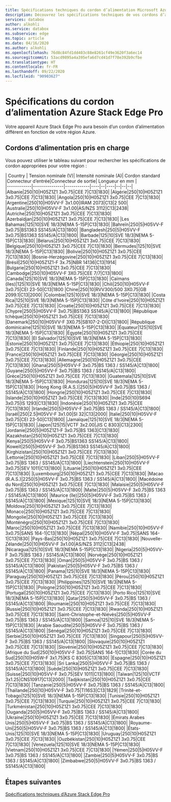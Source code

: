 ```yaml
---
title: Spécifications techniques du cordon d’alimentation Microsoft Azure Stack Edge Pro en fonction de la région | Microsoft Docs
description: Découvrez les spécifications techniques de vos cordons d’alimentation Azure Stack Edge Pro.
services: databox
author: alkohli
ms.service: databox
ms.subservice: edge
ms.topic: article
ms.date: 04/16/2020
ms.author: alkohli
ms.openlocfilehash: 76d8c84fd1dd403c88e8261cf49e3620f3a6ec14
ms.sourcegitcommit: 53acd9895a4a395efa6d7cd41d7f78e392b9cfbe
ms.translationtype: HT
ms.contentlocale: fr-FR
ms.lasthandoff: 09/22/2020
ms.locfileid: "90903627"
---
```

# <a name="azure-stack-edge-pro-power-cord-specifications"></a>Spécifications du cordon d’alimentation Azure Stack Edge Pro

Votre appareil Azure Stack Edge Pro aura besoin d’un cordon d’alimentation différent en fonction de votre région Azure.

## <a name="supported-power-cords"></a>Cordons d’alimentation pris en charge

Vous pouvez utiliser le tableau suivant pour rechercher les spécifications de cordon appropriées pour votre région :

| Country    | Tension nominale (V)| Intensité nominale (A)| Cordon standard |Connecteur d’entrée|Connecteur de sortie| Longueur en mm |  
|------------|---------------|------------|----|--|----|--|--|--|
|Albanie|250|10|H05Z1Z1 3x0.75|CEE 7|C13|1830|
|Algérie|250|10|H05Z1Z1 3x0.75|CEE 7|C13|1830|
|Angola|250|10|H05Z1Z1 3x0.75|CEE 7|C13|1830|
|Argentine|250|10|H05VV-F 3x1.00|IRAM 2073|C13|2 500|
|Australie|250|10|H05VV-F 3x1.00|AS/NZS 3112|C13|2438|
|Autriche|250|10|H05Z1Z1 3x0.75|CEE 7|C13|1830|
|Azerbaïdjan|250|10|H05Z1Z1 3x0.75|CEE 7|C13|1830|
|Les Bahamas|125|10|SVE 18/3|NEMA 5-15P|C13|1830|
|Bahreïn|250|5|H05VV-F 3x0.75|BS1363  SS145/A|C13|1800|
|Bangladesh|250|5|H05VV-F 3x0.75|BS1363  SS145/A|C13|1800|
|Barbade|125|10|SVE 18/3|NEMA 5-15P|C13|1830|
|Bélarus|250|10|H05Z1Z1 3x0.75|CEE 7|C13|1830|
|Belgique|250|10|H05Z1Z1 3x0.75|CEE 7|C13|1830|
|Bermudes|125|10|SVE 18/3|NEMA 5-15P|C13|1830|
|Bolivie|250|10|H05Z1Z1 3x0.75|CEE 7|C13|1830|
|Bosnie-Herzégovine|250|10|H05Z1Z1 3x0.75|CEE 7|C13|1830|
|Brésil|250|10|H05Z1Z1-F 3x.75|NBR 14136|C13|1914|
|Bulgarie|250|10|H05Z1Z1 3x0.75|CEE 7|C13|1830|
|Cambodge|250|10|H05VV-F 3X0.75|CEE 7/7|C13|1800|
|Canada|125|10|SVE 18/3|NEMA 5-15P|C13|1830|
|Caïmans (îles)|125|10|SVE 18/3|NEMA 5-15P|C13|1830|
|Chili|250|10|H05VV-F 3x0.75|CEI 23-50|C13|1800
|Chine|250|10|RVV300/500 3X0.75|GB 2099.1|C13|2000|
|Colombie|125|10|SVE 18/3|NEMA 5-15P|C13|1830|
|Costa Rica|125|10|SVE 18/3|NEMA 5-15P|C13|1830|
|Côte d'Ivoire|250|10|H05Z1Z1 3x0.75|CEE 7|C13|1830|
|Croatie|250|10|H05Z1Z1 3x0.75|CEE 7|C13|1830|
|Chypre|250|5|H05VV-F 3x0.75|BS1363  SS145/A|C13|1800|
|République tchèque|250|10|H05Z1Z1 3x0.75|CEE 7|C13|1830|
|Danemark|250|10|H05VV-F 3X0.75|SB107-2-DI|C13|1800|
|République dominicaine|125|10|SVE 18/3|NEMA 5-15P|C13|1830|
|Équateur|125|10|SVE 18/3|NEMA 5-15P|C13|1830|
|Égypte|250|10|H05Z1Z1 3x0.75|CEE 7|C13|1830|
|El Salvador|125|10|SVE 18/3|NEMA 5-15P|C13|1830|
|Estonie|250|10|H05Z1Z1 3x0.75|CEE 7|C13|1830|
|Éthiopie|250|10|H05Z1Z1 3x0.75|CEE 7|C13|1830|
|Finlande|250|10|H05Z1Z1 3x0.75|CEE 7|C13|1830|
|France|250|10|H05Z1Z1 3x0.75|CEE 7|C13|1830|
|Géorgie|250|10|H05Z1Z1 3x0.75|CEE 7|C13|1830|
|Allemagne|250|10|H05Z1Z1 3x0.75|CEE 7|C13|1830|
|Ghana|250|5|H05VV-F 3x0.75|BS 1363 / SS145/A|C13|1800|
|Guyane|250|5|H05VV-F 3x0.75|BS 1363 / SS145/A|C13|1800|
|Grèce|250|10|H05Z1Z1 3x0.75|CEE 7|C13|1830|
|Guatemala|125|10|SVE 18/3|NEMA 5-15P|C13|1830|
|Honduras|125|10|SVE 18/3|NEMA 5-15P|C13|1830|
|Hong Kong (R.A.S.)|250|5|H05VV-F 3x0.75|BS 1363 / SS145/A|C13|1800|
|Hongrie|250|10|H05Z1Z1 3x0.75|CEE 7|C13|1830|
|Islande|250|10|H05Z1Z1 3x0.75|CEE 7|C13|1830|
|Inde|250|10|IS694 3x0.75|IS 1293|C13|1830|
|Indonésie|250|10|H05Z1Z1 3x0.75|CEE 7|C13|1830|
|Irlande|250|5|H05VV-F 3x0.75|BS 1363 / SS145/A|C13|1800|
|Israël|250|2.5|H05VV-F 3x1.00|SI 32|C13|2000|
|Italie|250|10|H05VV-F 3x0.75|CEI 23-50|C13|1800|
|Jamaïque|125|10|SVE 18/3|NEMA 5-15P|C13|1830|
|Japon|125|15|VCTF 3x2.00|JIS C 8303|C13|2300|
|Jordanie|250|5|H05Z1Z1-F 3x0.75|BS 1363|C13|1830|
|Kazakhstan|250|10|H05Z1Z1 3x0.75|CEE 7|C13|1830|
|Kenya|250|5|H05VV-F 3x0.75|BS1363  SS145/A|C13|1800|
|Koweït|250|5|H05VV-F 3x0.75|BS1363  SS145/A|C13|1800|
|Kirghizistan|250|10|H05Z1Z1 3x0.75|CEE 7|C13|1830|
|Lettonie|250|10|H05Z1Z1 3x0.75|CEE 7|C13|1830|
|Liban|250|5|H05VV-F 3x0.75|BS 1363 / SS145/A|C13|1800|
|Liechtenstein|250|10|H05VV-F 3x0.75|SEV 1011|C13|1800|
|Lituanie|250|10|H05Z1Z1 3x0.75|CEE 7|C13|1830|
|Luxembourg|250|10|H05Z1Z1 3x0.75|CEE 7|C13|1830|
|Macao (R.A.S.)|2250|5|H05VV-F 3x0.75|BS 1363 / SS145/A|C13|1800|
|Macédoine du Nord|250|10|H05Z1Z1 3x0.75|CEE 7|C13|1830|
|Malaisie|250|5|H05VV-F 3x0.75|BS 1363 / SS145/A|C13|1800|
|Malte|250|5|H05VV-F 3x0.75|BS 1363 / SS145/A|C13|1800|
|Maurice (île)|250|5|H05VV-F 3x0.75|BS 1363 / SS145/A|C13|1800|
|Mexique|125|10|SVE 18/3|NEMA 5-15P|C13|1830|
|Moldova|250|10|H05Z1Z1 3x0.75|CEE 7|C13|1830|
|Monaco|250|10|H05Z1Z1 3x0.75|CEE 7|C13|1830|
|Mongolie|250|10|H05Z1Z1 3x0.75|CEE 7|C13|1830|
|Monténégro|250|10|H05Z1Z1 3x0.75|CEE 7|C13|1830|
|Maroc|250|10|H05Z1Z1 3x0.75|CEE 7|C13|1830|
|Namibie|250|10|H05VV-F 3x0.75|SANS 164-1|C13|1830|
|Népal|250|10|H05VV-F 3x0.75|SANS 164-1|C13|1830|
|Pays-Bas|250|10|H05Z1Z1 3x0.75|CEE 7|C13|1830|
|Nouvelle-Zélande|250|10|H05VV-F 3x1.00|AS/NZS 3112|C13|2438|
|Nicaragua|125|10|SVE 18/3|NEMA 5-15P|C13|1830|
|Nigeria|250|5|H05VV-F 3x0.75|BS 1363 / SS145/A|C13|1800|
|Norvège|250|10|H05Z1Z1 3x0.75|CEE 7|C13|1830|
|Oman|250|5|H05VV-F 3x0.75|BS 1363 / SS145/A|C13|1800|
|Pakistan|250|5|H05VV-F 3x0.75|BS 1363 / SS145/A|C13|1800|
|Panama|125|10|SVE 18/3|NEMA 5-15P|C13|1830|
|Paraguay|250|10|H05Z1Z1 3x0.75|CEE 7|C13|1830|
|Pérou|250|10|H05Z1Z1 3x0.75|CEE 7|C13|1830|
|Philippines|125|10|SVE 18/3|NEMA 5-15P|C13|1830|
|Pologne|250|10|H05Z1Z1 3x0.75|CEE 7|C13|1830|
|Portugal|250|10|H05Z1Z1 3x0.75|CEE 7|C13|1830|
|Porto Rico|125|10|SVE 18/3|NEMA 5-15P|C13|1830|
|Qatar|250|5|H05VV-F 3x0.75|BS 1363 / SS145/A|C13|1800|
|Roumanie|250|10|H05Z1Z1 3x0.75|CEE 7|C13|1830|
|Russie|250|10|H05Z1Z1 3x0.75|CEE 7|C13|1830|
|Rwanda|250|10|H05Z1Z1 3x0.75|CEE 7|C13|1830|
|Saint-Christophe-et-Niévès|250|5|H05VV-F 3x0.75|BS 1363 / SS145/A|C13|1800|
|Samoa|125|10|SVE 18/3|NEMA 5-15P|C13|1830|
|Arabie Saoudite|250|5|H05VV-F 3x0.75|BS 1363 / SS145/A|C13|1800|
|Sénégal|250|10|H05Z1Z1 3x0.75|CEE 7|C13|1830|
|Serbie|250|10|H05Z1Z1 3x0.75|CEE 7|C13|1830|
|Singapour|250|5|H05VV-F 3x0.75|BS 1363 / SS145/A|C13|1800|
|Slovaquie|250|10|H05Z1Z1 3x0.75|CEE 7|C13|1830|
|Slovénie|250|10|H05Z1Z1 3x0.75|CEE 7|C13|1830|
|Afrique du Sud|250|10|H05VV-F 3x0.75|SANS 164-1|C13|1830|
|Corée du Sud|250|10|H05W-F 3x1.75|KS C 8305|C13|1830|
|Espagne|250|10|H05Z1Z1 3x0.75|CEE 7|C13|1830|
|Sri Lanka|250|5|H05VV-F 3x0.75|BS 1363 / SS145/A|C13|1800|
|Suède|250|10|H05Z1Z1 3x0.75|CEE 7|C13|1830|
|Suisse|250|10|H05VV-F 3x0.75|SEV 1011|C13|1800|
|Taïwan|125|10|VCTF 3x1.25|CNS10917|C13|2000|
|Tadjikistan|250|10|H05Z1Z1 3x0.75|CEE 7|C13|1830|
|Tanzanie|250|5|H05VV-F 3x0.75|BS 1363 / SS145/A|C13|1800|
|Thaïlande|250|10|H05VV-F 3x0.75|TI16S3|C13|1829|
|Trinité-et-Tobago|125|10|SVE 18/3|NEMA 5-15P|C13|1830|
|Tunisie|250|10|H05Z1Z1 3x0.75|CEE 7|C13|1830|
|Turquie|250|10|H05Z1Z1 3x0.75|CEE 7|C13|1830|
|Turkménistan|250|10|H05Z1Z1 3x0.75|CEE 7|C13|1830|
|Ouganda|250|5|H05VV-F 3x0.75|BS 1363 / SS145/A|C13|1800|
|Ukraine|250|10|H05Z1Z1 3x0.75|CEE 7|C13|1830|
|Émirats Arabes Unis|250|5|H05VV-F 3x0.75|BS 1363 / SS145/A|C13|1800|
|Royaume-Uni|250|5|H05VV-F 3x0.75|BS 1363 / SS145/A|C13|1800|
|États-Unis|125|10|SVE 18/3|NEMA 5-15P|C13|1830|
|Uruguay|250|10|H05Z1Z1 3x0.75|CEE 7|C13|1830|
|Ouzbékistan|250|10|H05Z1Z1 3x0.75|CEE 7|C13|1830|
|Venezuela|125|10|SVE 18/3|NEMA 5-15P|C13|1830|
|Vietnam|250|10|H05Z1Z1 3x0.75|CEE 7|C13|1830|
|Yémen|250|5|H05VV-F 3x0.75|BS 1363 / SS145/A|C13|1800|
|Zambie|250|5|H05VV-F 3x0.75|BS 1363 / SS145/A|C13|1800|
|Zimbabwe|250|5|H05VV-F 3x0.75|BS 1363 / SS145/A|C13|1800|

## <a name="next-steps"></a>Étapes suivantes

[Spécifications techniques d’Azure Stack Edge Pro](data-box-edge-technical-specifications-compliance.md)
